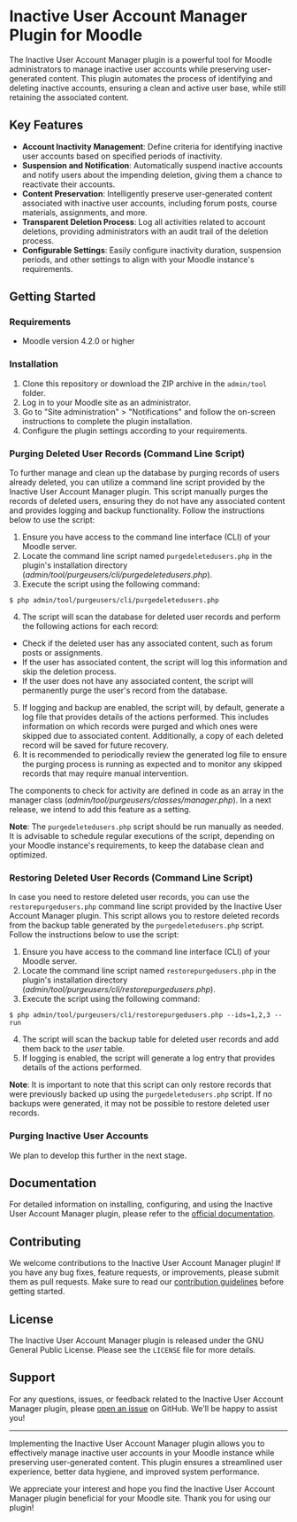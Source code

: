 # Inactive User Account Manager Plugin for Moodle

The Inactive User Account Manager plugin is a powerful tool for Moodle administrators to manage inactive user accounts while preserving user-generated content. This plugin automates the process of identifying and deleting inactive accounts, ensuring a clean and active user base, while still retaining the associated content.

## Key Features

- **Account Inactivity Management**: Define criteria for identifying inactive user accounts based on specified periods of inactivity.
- **Suspension and Notification**: Automatically suspend inactive accounts and notify users about the impending deletion, giving them a chance to reactivate their accounts.
- **Content Preservation**: Intelligently preserve user-generated content associated with inactive user accounts, including forum posts, course materials, assignments, and more.
- **Transparent Deletion Process**: Log all activities related to account deletions, providing administrators with an audit trail of the deletion process.
- **Configurable Settings**: Easily configure inactivity duration, suspension periods, and other settings to align with your Moodle instance's requirements.

## Getting Started

### Requirements

- Moodle version 4.2.0 or higher

### Installation

1. Clone this repository or download the ZIP archive in the `admin/tool` folder.
2. Log in to your Moodle site as an administrator.
3. Go to "Site administration" > "Notifications" and follow the on-screen instructions to complete the plugin installation.
4. Configure the plugin settings according to your requirements.

### Purging Deleted User Records (Command Line Script)

To further manage and clean up the database by purging records of users already deleted, you can utilize a command line script provided by the Inactive User Account Manager plugin. This script manually purges the records of deleted users, ensuring they do not have any associated content and provides logging and backup functionality. Follow the instructions below to use the script:

1. Ensure you have access to the command line interface (CLI) of your Moodle server.
2. Locate the command line script named `purgedeletedusers.php` in the plugin's installation directory (*admin/tool/purgeusers/cli/purgedeletedusers.php*).
3. Execute the script using the following command:
```shell
$ php admin/tool/purgeusers/cli/purgedeletedusers.php
```
4. The script will scan the database for deleted user records and perform the following actions for each record:
- Check if the deleted user has any associated content, such as forum posts or assignments.
- If the user has associated content, the script will log this information and skip the deletion process.
- If the user does not have any associated content, the script will permanently purge the user's record from the database.
5. If logging and backup are enabled, the script will, by default, generate a log file that provides details of the actions performed. This includes information on which records were purged and which ones were skipped due to associated content. Additionally, a copy of each deleted record will be saved for future recovery.
6. It is recommended to periodically review the generated log file to ensure the purging process is running as expected and to monitor any skipped records that may require manual intervention.

The components to check for activity are defined in code as an array in the manager class (*admin/tool/purgeusers/classes/manager.php*). In a next release, we intend to add this feature as a setting.

**Note**: The `purgedeletedusers.php` script should be run manually as needed. It is advisable to schedule regular executions of the script, depending on your Moodle instance's requirements, to keep the database clean and optimized.

### Restoring Deleted User Records (Command Line Script)

In case you need to restore deleted user records, you can use the `restorepurgedusers.php` command line script provided by the Inactive User Account Manager plugin. This script allows you to restore deleted records from the backup table generated by the `purgedeletedusers.php` script. Follow the instructions below to use the script:

1. Ensure you have access to the command line interface (CLI) of your Moodle server.
2. Locate the command line script named `restorepurgedusers.php` in the plugin's installation directory (*admin/tool/purgeusers/cli/restorepurgedusers.php*).
3. Execute the script using the following command:

```shell
$ php admin/tool/purgeusers/cli/restorepurgedusers.php --ids=1,2,3 --run
```

4. The script will scan the backup table for deleted user records and add them back to the *user* table.
5. If logging is enabled, the script will generate a log entry that provides details of the actions performed.

**Note**: It is important to note that this script can only restore records that were previously backed up using the `purgedeletedusers.php` script. If no backups were generated, it may not be possible to restore deleted user records.

### Purging Inactive User Accounts

We plan to develop this further in the next stage.

## Documentation

For detailed information on installing, configuring, and using the Inactive User Account Manager plugin, please refer to the [official documentation](link_to_documentation).

## Contributing

We welcome contributions to the Inactive User Account Manager plugin! If you have any bug fixes, feature requests, or improvements, please submit them as pull requests. Make sure to read our [contribution guidelines](link_to_contribution_guidelines) before getting started.

## License

The Inactive User Account Manager plugin is released under the GNU General Public License. Please see the `LICENSE` file for more details.

## Support

For any questions, issues, or feedback related to the Inactive User Account Manager plugin, please [open an issue](link_to_issues) on GitHub. We'll be happy to assist you!

---

Implementing the Inactive User Account Manager plugin allows you to effectively manage inactive user accounts in your Moodle instance while preserving user-generated content. This plugin ensures a streamlined user experience, better data hygiene, and improved system performance.

We appreciate your interest and hope you find the Inactive User Account Manager plugin beneficial for your Moodle site. Thank you for using our plugin!